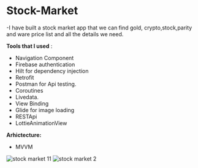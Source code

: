 # Stock-Market

-I have built a stock market app that we can find gold,
crypto,stock,parity and ware price list and all the details we need.


**Tools that I used** :

- Navigation Component
- Firebase authentication
- Hilt for dependency injection
- Retrofit 
- Postman for Api testing.
- Coroutines 
- Livedata.
- View Binding
- Glide for image loading
- RESTApi
- LottieAnimationView

**Arhictecture:**

- MVVM

![stock market 11](https://user-images.githubusercontent.com/64928807/209528138-fc07441b-0786-42b8-a91a-09d2439bef47.gif)
![stock market 2](https://user-images.githubusercontent.com/64928807/209528269-543e9d09-cd63-4713-bacd-644e296825dc.gif)

